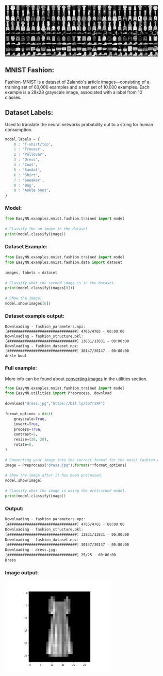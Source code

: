 <p align="center">
  <img src="/images/fashion_mnist_example.jpg">
</p>

## MNIST Fashion:
Fashion-MNIST is a dataset of Zalando's article images—consisting of a training set of 60,000 examples and a test set of 10,000 examples. Each example is a 28x28 grayscale image, associated with a label from 10 classes. 

## Dataset Labels:
Used to translate the neural networks probability out to a string for human consumption.
```Python
model.labels = {
    0 :	'T-shirt/top',
    1 :	'Trouser',
    2 :	'Pullover',
    3 :	'Dress',
    4 :	'Coat',
    5 :	'Sandal',
    6 :	'Shirt',
    7 :	'Sneaker',
    8 :	'Bag',
    9 :	'Ankle boot',
}
```

### Model:
```Python
from EasyNN.examples.mnist.fashion.trained import model

# Classify the an image in the dataset
print(model.classify(image))
```

### Dataset Example:
```Python
from EasyNN.examples.mnist.fashion.trained import model
from EasyNN.examples.mnist.fashion.data import dataset

images, labels = dataset

# Classify what the second image is in the dataset.
print(model.classify(images[0]))

# Show the image.
model.show(images[0])
```

### Dataset example output:
```
Downloading - fashion_parameters.npz:
[################################] 4765/4765 - 00:00:00
Downloading - fashion_structure.pkl:
[################################] 13831/13831 - 00:00:00
Downloading - fashion_dataset.npz:
[################################] 30147/30147 - 00:00:00
Ankle boot
```


### Full example:
More info can be found about [converting images](https://github.com/danielwilczak101/EasyNN/wiki/Image-Utility) in the utilities section.
```Python
from EasyNN.examples.mnist.fashion.trained import model
from EasyNN.utilities import Preprocess, download

download("dress.jpg","https://bit.ly/3b7rsXF")

format_options = dict(
    grayscale=True,
    invert=True,
    process=True,
    contrast=5,
    resize=(28, 28),
    rotate=0,
)

# Converting your image into the correct format for the mnist fashion dataset.
image = Preprocess("dress.jpg").format(**format_options)

# Show the image after it has been processed.
model.show(image)

# Classify what the image is using the pretrained model.
print(model.classify(image))
```
### Output:
```bash
Downloading - fashion_parameters.npz:
[################################] 4765/4765 - 00:00:00
Downloading - fashion_structure.pkl:
[################################] 13831/13831 - 00:00:00
Downloading - fashion_dataset.npz:
[################################] 30147/30147 - 00:00:00
Downloading - dress.jpg:
[################################] 25/25 - 00:00:00
Dress
```
### Image output:
<p>
  <img width="350px" height="300px" src="images/dress_example.png">
</p>
